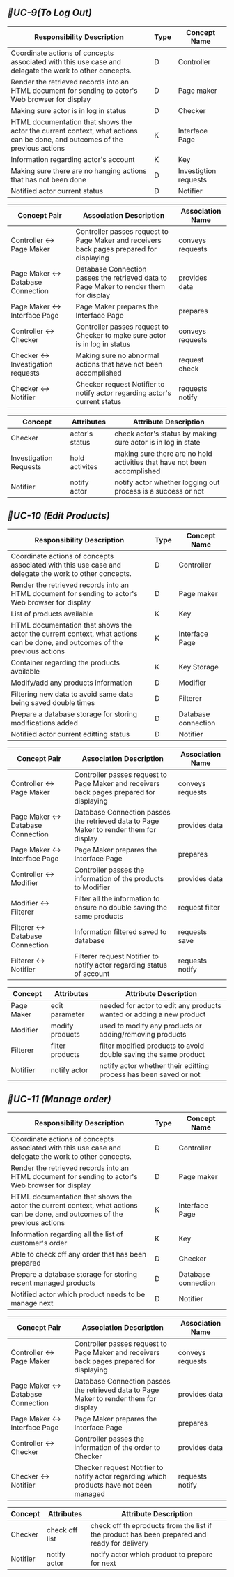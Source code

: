 ## _🍓UC-9(To Log Out)_

Responsibility Description | Type | Concept Name
-------------------------- | ---- | ------------
Coordinate actions of concepts associated with this use case and delegate the work to other concepts. | D | Controller
Render the retrieved records into an HTML document for sending to actor's Web browser for display | D | Page maker
Making sure actor is in log in status | D | Checker 
HTML documentation that shows the actor the current context, what actions can be done, and outcomes of the previous actions | K | Interface Page
Information regarding actor's account | K | Key 
Making sure there are no hanging actions that has not been done | D | Investigtion requests
Notified actor current status | D | Notifier

Concept Pair | Association Description | Association Name
------------ | ----------------------- | ----------------
Controller <-> Page Maker | Controller passes request to Page Maker and receivers back pages prepared for displaying | conveys requests
Page Maker <-> Database Connection | Database Connection passes the retrieved data to Page Maker to render them for display | provides data
Page Maker <-> Interface Page | Page Maker prepares the Interface Page | prepares
Controller <-> Checker | Controller passes request to Checker to make sure actor is in log in status | conveys requests
Checker <-> Investigation requests | Making sure no abnormal actions that have not been accomplished | request check 
Checker <-> Notifier | Checker request Notifier to notify actor regarding actor's current status | requests notify 

Concept | Attributes | Attribute Description 
------- | ---------- | ---------------------
Checker | actor's status | check actor's status by making sure actor is in log in state 
Investigation Requests | hold activites | making sure there are no hold activities that have not been accomplished
Notifier | notify actor | notify actor whether logging out process is a success or not 

## _🍓UC-10 (Edit Products)_

Responsibility Description | Type | Concept Name
-------------------------- | ---- | ------------
Coordinate actions of concepts associated with this use case and delegate the work to other concepts. | D | Controller
Render the retrieved records into an HTML document for sending to actor's Web browser for display | D | Page maker
List of products available | K | Key
HTML documentation that shows the actor the current context, what actions can be done, and outcomes of the previous actions | K | Interface Page
Container regarding the products available | K | Key Storage
Modify/add any products information | D | Modifier 
Filtering new data to avoid same data being saved double times | D | Filterer
Prepare a database storage for storing modifications added | D | Database connection
Notified actor current editting status | D | Notifier

Concept Pair | Association Description | Association Name
------------ | ----------------------- | ----------------
Controller <-> Page Maker | Controller passes request to Page Maker and receivers back pages prepared for displaying | conveys requests
Page Maker <-> Database Connection | Database Connection passes the retrieved data to Page Maker to render them for display | provides data
Page Maker <-> Interface Page | Page Maker prepares the Interface Page | prepares
Controller <-> Modifier | Controller passes the information of the products to Modifier | provides data
Modifier <-> Filterer | Filter all the information to ensure no double saving the same products | request filter
Filterer <-> Database Connection | Information filtered saved to database | requests save
Filterer <-> Notifier | Filterer request Notifier to notify actor regarding status of account | requests notify 

Concept | Attributes | Attribute Description 
------- | ---------- | ---------------------
Page Maker | edit parameter | needed for actor to edit any products wanted or adding a new product
Modifier | modify products | used to modify any products or adding/removing products
Filterer | filter products | filter modified products to avoid double saving the same product
Notifier | notify actor | notify actor whether their editting process has been saved or not 

## _🍓UC-11 (Manage order)_

Responsibility Description | Type | Concept Name
-------------------------- | ---- | ------------
Coordinate actions of concepts associated with this use case and delegate the work to other concepts. | D | Controller
Render the retrieved records into an HTML document for sending to actor's Web browser for display | D | Page maker
HTML documentation that shows the actor the current context, what actions can be done, and outcomes of the previous actions | K | Interface Page
Information regarding all the list of customer's order | K | Key
Able to check off any order that has been prepared | D | Checker
Prepare a database storage for storing recent managed products | D | Database connection
Notified actor which product needs to be manage next | D | Notifier

Concept Pair | Association Description | Association Name
------------ | ----------------------- | ----------------
Controller <-> Page Maker | Controller passes request to Page Maker and receivers back pages prepared for displaying | conveys requests
Page Maker <-> Database Connection | Database Connection passes the retrieved data to Page Maker to render them for display | provides data
Page Maker <-> Interface Page | Page Maker prepares the Interface Page | prepares
Controller <-> Checker | Controller passes the information of the order to Checker | provides data
Checker <-> Notifier | Checker request Notifier to notify actor regarding which products have not been managed | requests notify 

Concept | Attributes | Attribute Description 
------- | ---------- | ---------------------
Checker | check off list | check off th eproducts from the list if the product has been prepared and ready for delivery 
Notifier | notify actor | notify actor which product to prepare for next
